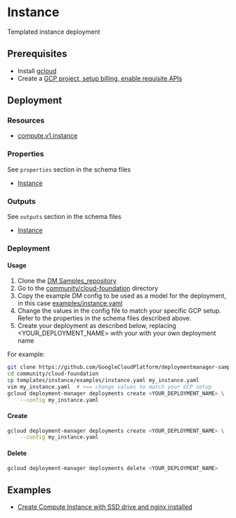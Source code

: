 # Instance

Templated instance deployment

## Prerequisites

- Install [gcloud](https://cloud.google.com/sdk)
- Create a [GCP project, setup billing, enable requisite APIs](../project/README.md)

## Deployment

### Resources

- [compute.v1.instance](https://cloud.google.com/compute/docs/reference/rest/v1/instances)

### Properties

See `properties` section in the schema files

- [Instance](instance.py.schema)

### Outputs

See `outputs` section in the schema files

- [Instance](instance.py.schema)

### Deployment

#### Usage

1. Clone the [DM Samples_repository](https://github.com/GoogleCloudPlatform/deploymentmanager-samples)
2. Go to the [community/cloud-foundation](../../) directory
3. Copy the example DM config to be used as a model for the deployment, in this case [examples/instance.yaml](examples/instance.yaml)
4. Change the values in the config file to match your specific GCP setup.
   Refer to the properties in the schema files described above.
5. Create your deployment as described below, replacing <YOUR_DEPLOYMENT_NAME>
   with your with your own deployment name

For example:

``` bash
git clone https://github.com/GoogleCloudPlatform/deploymentmanager-samples
cd community/cloud-foundation
cp templates/instance/examples/instance.yaml my_instance.yaml
vim my_instance.yaml  # <== change values to match your GCP setup
gcloud deployment-manager deployments create <YOUR_DEPLOYMENT_NAME> \
    --config my_instance.yaml
```

#### Create

``` bash
gcloud deployment-manager deployments create <YOUR_DEPLOYMENT_NAME> \
    --config my_instance.yaml
```

#### Delete

``` bash
gcloud deployment-manager deployments delete <YOUR_DEPLOYMENT_NAME>
```

## Examples

- [Create Compute Instance with SSD drive and nginx installed](examples/instance.yaml)
